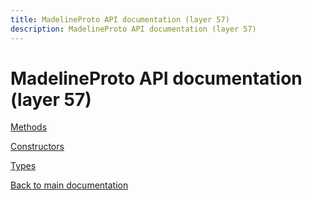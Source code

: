 ```yaml
---
title: MadelineProto API documentation (layer 57)
description: MadelineProto API documentation (layer 57)
---
```

# MadelineProto API documentation (layer 57) 

[Methods](methods/)

[Constructors](constructors/)

[Types](types/)


[Back to main documentation](..)
